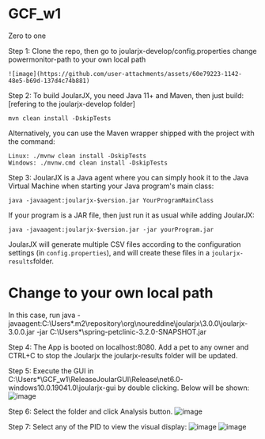 # GCF_w1
Zero to one

Step 1: Clone the repo, then go to joularjx-develop/config.properties change powermonitor-path to your own local path
```
![image](https://github.com/user-attachments/assets/60e79223-1142-48e5-b69d-137d4c74b881)

```
Step 2: To build JoularJX, you need Java 11+ and Maven, then just build: [refering to the joularjx-develop folder]

```
mvn clean install -DskipTests
```

Alternatively, you can use the Maven wrapper shipped with the project with the command:

```
Linux: ./mvnw clean install -DskipTests
Windows: ./mvnw.cmd clean install -DskipTests
```
Step 3: JoularJX is a Java agent where you can simply hook it to the Java Virtual Machine when starting your Java program's main class:

```
java -javaagent:joularjx-$version.jar YourProgramMainClass
```

If your program is a JAR file, then just run it as usual while adding JoularJX:

```
java -javaagent:joularjx-$version.jar -jar yourProgram.jar
```

JoularJX will generate multiple CSV files according to the configuration settings (in ```config.properties```), and will create these files in a ```joularjx-results```folder.
# Change to your own local path
In this case, run java -javaagent:C:\Users\*\.m2\repository\org\noureddine\joularjx\3.0.0\joularjx-3.0.0.jar -jar C:\Users\*\spring-petclinic-3.2.0-SNAPSHOT.jar

Step 4: The App is booted on localhost:8080. Add a pet to any owner and CTRL+C to stop the Joularjx the joularjx-results folder will be updated.

Step 5: Execute the GUI in C:\Users\*\GCF_w1\ReleaseJoularGUI\Release\net6.0-windows10.0.19041.0\joularjx-gui by double clicking. Below will be shown:
![image](https://github.com/user-attachments/assets/b53590e2-db2d-4383-a12d-62b83b92ae7a)


Step 6: Select the folder and click Analysis button.
![image](https://github.com/user-attachments/assets/c2faffcf-8e4b-47af-8827-ce11a3011661)

Step 7: Select any of the PID to view the visual display:
![image](https://github.com/user-attachments/assets/047cfec9-e248-4759-a6a8-9d2543e804e6)
![image](https://github.com/user-attachments/assets/068d4dbc-4579-4923-be63-2b4fe0bbbd66)


